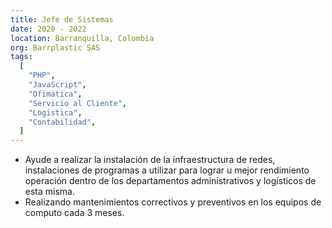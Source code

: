 ```yaml
---
title: Jefe de Sistemas
date: 2020 - 2022
location: Barranquilla, Colombia
org: Barrplastic SAS
tags:
  [
    "PHP",
    "JavaScript",
    "Ofimatica",
    "Servicio al Cliente",
    "Logistica",
    "Contabilidad",
  ]
---
```


- Ayude a realizar la instalación de la infraestructura de redes, instalaciones de programas a utilizar para lograr u mejor rendimiento operación dentro de los departamentos administrativos y logísticos de esta misma. 
- Realizando mantenimientos correctivos y preventivos en los equipos de computo cada 3 meses.